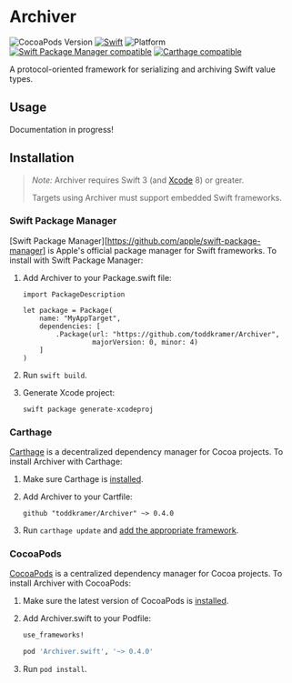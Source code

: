 # Archiver

![CocoaPods Version](https://cocoapod-badges.herokuapp.com/v/Archiver.swift/badge.png) [![Swift](https://img.shields.io/badge/swift-3-orange.svg?style=flat)](https://developer.apple.com/swift/) ![Platform](https://cocoapod-badges.herokuapp.com/p/Archiver.swift/badge.png) [![Swift Package Manager compatible](https://img.shields.io/badge/Swift%20Package%20Manager-compatible-4BC51D.svg?style=flat)](https://github.com/apple/swift-package-manager) [![Carthage compatible](https://img.shields.io/badge/Carthage-compatible-4BC51D.svg?style=flat)](https://github.com/Carthage/Carthage)

A protocol-oriented framework for serializing and archiving Swift value types.

## Usage

Documentation in progress!

## Installation

> _Note:_ Archiver requires Swift 3 (and [Xcode][] 8) or greater.
>
> Targets using Archiver must support embedded Swift frameworks.

[Xcode]: https://developer.apple.com/xcode/downloads/

### Swift Package Manager

[Swift Package Manager][https://github.com/apple/swift-package-manager] is Apple's
official package manager for Swift frameworks. To install with Swift Package
Manager:

1. Add Archiver to your Package.swift file:

    ```
    import PackageDescription

    let package = Package(
        name: "MyAppTarget",
        dependencies: [
            .Package(url: "https://github.com/toddkramer/Archiver",
                     majorVersion: 0, minor: 4)
        ]
    )
    ```

2. Run `swift build`.

3. Generate Xcode project:

    ```
    swift package generate-xcodeproj
    ```


### Carthage

[Carthage][] is a decentralized dependency manager for Cocoa projects. To
install Archiver with Carthage:

 1. Make sure Carthage is [installed][Carthage Installation].

 2. Add Archiver to your Cartfile:

    ```
    github "toddkramer/Archiver" ~> 0.4.0
    ```

 3. Run `carthage update` and [add the appropriate framework][Carthage Usage].


[Carthage]: https://github.com/Carthage/Carthage
[Carthage Installation]: https://github.com/Carthage/Carthage#installing-carthage
[Carthage Usage]: https://github.com/Carthage/Carthage#adding-frameworks-to-an-application


### CocoaPods

[CocoaPods][] is a centralized dependency manager for Cocoa projects. To install
Archiver with CocoaPods:

 1. Make sure the latest version of CocoaPods is [installed](https://guides.cocoapods.org/using/getting-started.html#getting-started).


 2. Add Archiver.swift to your Podfile:

    ``` ruby
    use_frameworks!

    pod 'Archiver.swift', '~> 0.4.0'
    ```

 3. Run `pod install`.

[CocoaPods]: https://cocoapods.org

